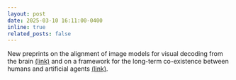 ```yaml
---
layout: post
date: 2025-03-10 16:11:00-0400
inline: true
related_posts: false
---
```


New preprints on the alignment of image models for visual decoding from the brain <a href="https://arxiv.org/abs/2502.03081/">(link)</a> and on a framework for the long-term co-existence between humans and artificial agents <a href="https://arxiv.org/abs/2502.04809/">(link)</a>.